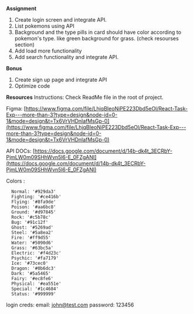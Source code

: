 **Assignment**

1.  Create login screen and integrate API.
2.  List pokemons using API
3.  Background and the type pills in card should have color according to pokemon's type. like green background for grass. (check resourses section)
4.  Add load more functionality
5.  Add search functionality and integrate API.

**Bonus**

1. Create sign up page and integrate API
2. Optimize code

**Resources**
Instructions: Check ReadMe file in the root of project.

Figma: [https://www.figma.com/file/LhjqBIeoNiPE223Dbd5eOl/React-Task-Exp---more-than-3?type=design&node-id=0-1&mode=design&t=Tx6VrVHDnlafMsGp-0](https://www.figma.com/file/LhjqBIeoNiPE223Dbd5eOl/React-Task-Exp---more-than-3?type=design&node-id=0-1&mode=design&t=Tx6VrVHDnlafMsGp-0)

API DOCs: [https://docs.google.com/document/d/14b-dk4t_3ECRbY-PjmLW0m09SHhWvn5l6-E_0FZgANI](https://docs.google.com/document/d/14b-dk4t_3ECRbY-PjmLW0m09SHhWvn5l6-E_0FZgANI)

Colors :

      Normal: '#929da3'
      Fighting: '#ce416b'
      Flying: '#8fa9de'
      Poison: '#aa6bc8'
      Ground: '#d97845'
      Rock: '#c5b78c'
      Bug: '#91c12f'
      Ghost: '#5269ad'
      Steel: '#5a8ea2'
      Fire: '#ff9d55'
      Water: '#5090d6'
      Grass: '#63bc5a'
      Electric: '#f4d23c'
      Psychic: '#fa7179'
      Ice: '#73cec0'
      Dragon: '#0b6dc3'
      Dark: '#5a5465'
      Fairy: '#ec8fe6'
      Physical: '#ea551e'
      Special: '#1c4684'
      Status: '#999999'

login creds:
email: john@test.com
password: 123456

